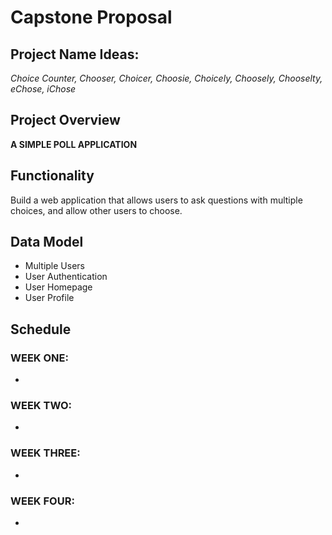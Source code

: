 # Capstone Proposal

## Project Name Ideas:

*Choice Counter, Chooser, Choicer, Choosie, Choicely, Choosely, Chooselty, eChose, iChose*

## Project Overview

**A SIMPLE POLL APPLICATION**

## Functionality

Build a web application that allows users to ask questions with multiple choices, and allow other users to choose.


## Data Model

- Multiple Users
- User Authentication
- User Homepage
- User Profile

## Schedule

### WEEK ONE:
- 

### WEEK TWO:
-

### WEEK THREE:
-

### WEEK FOUR:
-
